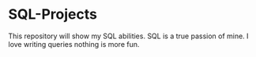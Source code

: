 # SQL-Projects
This repository will show my SQL abilities. SQL is a true passion of mine. I love writing queries nothing is more fun. 

